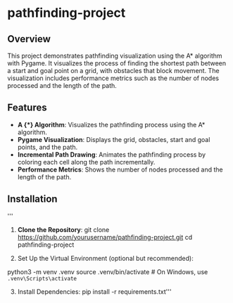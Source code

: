 # pathfinding-project

## Overview

This project demonstrates pathfinding visualization using the A* algorithm with Pygame. It visualizes the process of finding the shortest path between a start and goal point on a grid, with obstacles that block movement. The visualization includes performance metrics such as the number of nodes processed and the length of the path.

## Features

- **A {*} Algorithm**: Visualizes the pathfinding process using the A* algorithm.
- **Pygame Visualization**: Displays the grid, obstacles, start and goal points, and the path.
- **Incremental Path Drawing**: Animates the pathfinding process by coloring each cell along the path incrementally.
- **Performance Metrics**: Shows the number of nodes processed and the length of the path.

## Installation
'''
1. **Clone the Repository**:
   git clone https://github.com/yourusername/pathfinding-project.git
   cd pathfinding-project

2. Set Up the Virtual Environment (optional but recommended):

  python3 -m venv .venv
  source .venv/bin/activate  # On Windows, use `.venv\Scripts\activate`

3. Install Dependencies:
  pip install -r requirements.txt'''
